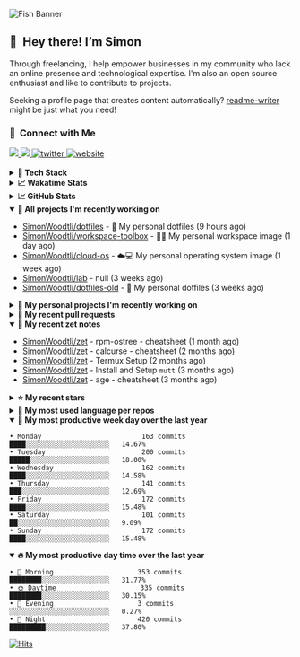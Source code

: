 ![Fish Banner](assets/fish.webp)

## 👋 &nbsp;Hey there! I’m Simon

Through freelancing, I help empower businesses in my community who lack
an online presence and technological expertise. I'm also an open source
enthusiast and like to contribute to projects.

Seeking a profile page that creates content automatically?
[readme-writer] might be just what you need!

### 🤝 &nbsp;Connect with Me

<div align="left">
<a href="https://linkedin.com/in/simonwoodtli" target="_blank">
<img src="https://img.shields.io/badge/linkedin-1E77B5?style=for-the-badge&logo=linkedin&logoColor=white alt=linkedin" />
</a>
<a href="https://github.com/simonwoodtli" target="_blank">
<img src="https://img.shields.io/badge/github-24292E?style=for-the-badge&logo=github&logoColor=white alt=github" />
</a>
<a href="https://twitter.com/simonwoodtlidev" target="_blank">
<img src="https://img.shields.io/badge/twitter-26a7de?style=for-the-badge&logo=twitter&logoColor=white" alt="twitter"/>
</a>
<a href="https://simonwoodtli.com" target="_blank">
<img src="https://img.shields.io/badge/website-E2925F?style=for-the-badge&logo=google-chrome&logoColor=white" alt="website"/>
</a>
</div>
<br/>


<details>
  <summary><b>🧰 Tech Stack</b></summary>
  <div align="center">

  ![JavaScript](https://img.shields.io/badge/-JavaScript-333333?style=flat&logo=javascript)&nbsp;
  ![HTML](https://img.shields.io/badge/-HTML-333333?style=flat&logo=HTML5)&nbsp;
  ![CSS](https://img.shields.io/badge/-CSS-333333?style=flat&logo=CSS3&logoColor=1572B6)&nbsp;
  ![Shell](https://img.shields.io/badge/-Bash-333333?style=flat&logo=shell)&nbsp;
  ![Python](https://img.shields.io/badge/-Python-333333?style=flat&logo=python)&nbsp;
  ![Go](https://img.shields.io/badge/-Go-333333?style=flat&logo=go)&nbsp;
  ![PostgreSQL](https://img.shields.io/badge/-PostgreSQL-333333?style=flat&logo=postgresql)&nbsp;
  ![MongoDB](https://img.shields.io/badge/-MongoDB-333333?style=flat&logo=mongodb)
  ![Node.js](https://img.shields.io/badge/-Node.js-333333?style=flat&logo=node.js)&nbsp;
  ![Bootstrap](https://img.shields.io/badge/-Bootstrap-333333?style=flat&logo=bootstrap&logoColor=563D7C)&nbsp;
  ![Git](https://img.shields.io/badge/-Git-333333?style=flat&logo=git)&nbsp;
  ![GitHub Actions](https://img.shields.io/badge/-GitHub%20Actions-333333?style=flat&logo=github)&nbsp;
  ![Docker](https://img.shields.io/badge/-Docker-333333?style=flat&logo=docker)&nbsp;
  ![Markdown](https://img.shields.io/badge/-Markdown-333333?style=flat&logo=markdown)&nbsp;
  ![Vim](https://img.shields.io/badge/-Vim-333333?style=flat&logo=vim)&nbsp;
  ![Linux](https://img.shields.io/badge/-Linux-333333?style=flat&logo=linux)&nbsp;
  </div>
</details>

<details>
  <summary><b>📈 Wakatime Stats</b></summary>
  <p align="center"><a href="https://wakatime.com/@SimonWoodtli">
  <img align="center" width="400" height="300" src="https://wakatime.com/share/@SimonWoodtli/7761bcef-e104-47d9-912a-dfd6bf08868b.svg" />
  </a>
  <a href="https://wakatime.com/@SimonWoodtli">
  <img align="center" width="400" height="300" src="https://wakatime.com/share/@SimonWoodtli/341953df-6a40-47b7-8220-ace4eabe0a17.svg" />
  </a></p>

  <h4><b>💬 I've been working with the following languages over the last 7 days</b></h4>

```
• Bash                           1 hr 47 mins                   █████████████░░░░░░░░░░░░   53.86%
• Cheetah                        43 mins                        █████░░░░░░░░░░░░░░░░░░░░   21.75%
• sh                             23 mins                        ███░░░░░░░░░░░░░░░░░░░░░░   11.59%
• YAML                           21 mins                        ███░░░░░░░░░░░░░░░░░░░░░░   10.77%
• conf                           3 mins                         ░░░░░░░░░░░░░░░░░░░░░░░░░   1.85%
• Other                          0 secs                         ░░░░░░░░░░░░░░░░░░░░░░░░░   0.18%
```

  <h4>👷 I've been working on the following projects over the last 7 days</h4>

```
• dotfiles                       2 hrs 11 mins                  ████████████████░░░░░░░░░   65.92%
• Private                        26 mins                        ███░░░░░░░░░░░░░░░░░░░░░░   13.15%
• Unknown Project                23 mins                        ███░░░░░░░░░░░░░░░░░░░░░░   11.51%
• workspace-toolbox              17 mins                        ██░░░░░░░░░░░░░░░░░░░░░░░   8.8%
• cloud-os                       1 min                          ░░░░░░░░░░░░░░░░░░░░░░░░░   0.63%
```

  <h4><b>🛠️ I've been working with the following editors over the last 7 days</b></h4>

```
• Vim                            3 hrs 20 mins                  █████████████████████████   100%
```

  <h4><b>💻 I've been working with the following operating systems over the last 7 days</b></h4>

```
• Linux                          3 hrs 20 mins                  █████████████████████████   100%
```

</details>

<details>
  <summary><b>📈 GitHub Stats</b></summary>
  <div align="center"><a href="https://github.com/anuraghazra/github-readme-stats"><img
  src="https://github-readme-stats.vercel.app/api?username=simonwoodtli&show_icons=true&locale=en&theme=gruvbox"
  align="center" width="40%" height="20%"/></a>
  <a href="https://github-readme-streak-stats.herokuapp.com/"><img src="https://github-readme-streak-stats.herokuapp.com/?user=simonwoodtli&theme=gruvbox"
  align="center" width="40%" height="20%"/></a>
  </div>
</details>

<details open="">
  <summary><b>👷 All projects I'm recently working on</b></summary>

* [SimonWoodtli/dotfiles](https://github.com/SimonWoodtli/dotfiles) - 🏡 My personal dotfiles (9 hours ago)
* [SimonWoodtli/workspace-toolbox](https://github.com/SimonWoodtli/workspace-toolbox) - 🤖🐳 My personal workspace image (1 day ago)
* [SimonWoodtli/cloud-os](https://github.com/SimonWoodtli/cloud-os) - ☁️💻 My personal operating system image (1 week ago)
* [SimonWoodtli/lab](https://github.com/SimonWoodtli/lab) - null (3 weeks ago)
* [SimonWoodtli/dotfiles-old](https://github.com/SimonWoodtli/dotfiles-old) - 🏡 My personal dotfiles (3 weeks ago)

</details>
<details>
  <summary><b>🌱 My personal projects I'm recently working on</b></summary>

* [SimonWoodtli/dotfiles](https://github.com/SimonWoodtli/dotfiles) - 🏡 My personal dotfiles (9 hours ago)
* [SimonWoodtli/workspace-toolbox](https://github.com/SimonWoodtli/workspace-toolbox) - 🤖🐳 My personal workspace image (1 day ago)
* [SimonWoodtli/cloud-os](https://github.com/SimonWoodtli/cloud-os) - ☁️💻 My personal operating system image (1 week ago)
* [SimonWoodtli/lab](https://github.com/SimonWoodtli/lab) - null (3 weeks ago)
* [SimonWoodtli/dotfiles-old](https://github.com/SimonWoodtli/dotfiles-old) - 🏡 My personal dotfiles (3 weeks ago)

</details>
<details>
  <summary><b>🔨 My recent pull requests</b></summary>

* [feat: add wireguard-generate-keys script](https://github.com/SimonWoodtli/dotfiles-old/pull/14) on [SimonWoodtli/dotfiles-old](https://github.com/SimonWoodtli/dotfiles-old) (8 months ago)
* [feat: add video-to-gif script](https://github.com/SimonWoodtli/dotfiles-old/pull/13) on [SimonWoodtli/dotfiles-old](https://github.com/SimonWoodtli/dotfiles-old) (8 months ago)
* [feat: add spoof-mac-linux script](https://github.com/SimonWoodtli/dotfiles-old/pull/12) on [SimonWoodtli/dotfiles-old](https://github.com/SimonWoodtli/dotfiles-old) (8 months ago)
* [feat: add sp-tmux script](https://github.com/SimonWoodtli/dotfiles-old/pull/11) on [SimonWoodtli/dotfiles-old](https://github.com/SimonWoodtli/dotfiles-old) (8 months ago)
* [feat: add sp script](https://github.com/SimonWoodtli/dotfiles-old/pull/10) on [SimonWoodtli/dotfiles-old](https://github.com/SimonWoodtli/dotfiles-old) (8 months ago)

</details>
<details open="">
  <summary><b>📝 My recent zet notes</b></summary>

* [SimonWoodtli/zet](https://github.com/SimonWoodtli/zet/tree/3d9625f8bc632c595fa8b28b6f6f09026dd9eec2/20230418171555) - rpm-ostree - cheatsheet (1 month ago)
* [SimonWoodtli/zet](https://github.com/SimonWoodtli/zet/tree/ac39e3c3413746ceaca835b27435b1307b8ece5a/20230405141750) - calcurse - cheatsheet (2 months ago)
* [SimonWoodtli/zet](https://github.com/SimonWoodtli/zet/tree/048ec158f111c6e045c75a30f62ef4ab1aee72f4/20230402010650) - Termux Setup (2 months ago)
* [SimonWoodtli/zet](https://github.com/SimonWoodtli/zet/tree/922c07ce713a428d56ac4af1b8c8572533e26066/20230317140539) - Install and Setup `mutt` (3 months ago)
* [SimonWoodtli/zet](https://github.com/SimonWoodtli/zet/tree/322a3fb47e64015a1a697c6d21b3cdecf50d3f05/20230315195114) - age - cheatsheet (3 months ago)

</details>
<details>
  <summary><b>⭐ My recent stars</b></summary>

* [rustdesk/rustdesk](https://github.com/rustdesk/rustdesk) - Virtual / remote desktop infrastructure for everyone! Open source TeamViewer / Citrix alternative. (1 month ago)
* [essembeh/gnome-extensions-cli](https://github.com/essembeh/gnome-extensions-cli) - Command line tool to manage your Gnome Shell extensions (1 month ago)
* [tmux/tmux](https://github.com/tmux/tmux) - tmux source code (1 month ago)
* [lm-sys/FastChat](https://github.com/lm-sys/FastChat) - An open platform for training, serving, and evaluating large language models. Release repo for Vicuna and FastChat-T5. (2 months ago)
* [mozilla/sops](https://github.com/mozilla/sops) - Simple and flexible tool for managing secrets (2 months ago)

</details>
<details>
  <summary><b>💬 My most used language per repos</b></summary>

```
• Shell                          11 repos                       ████████████████░░░░░░░░░   64.71%
• JavaScript                     1 repo                         █░░░░░░░░░░░░░░░░░░░░░░░░   5.88%
• CSS                            3 repos                        ████░░░░░░░░░░░░░░░░░░░░░   17.65%
• Nix                            1 repo                         █░░░░░░░░░░░░░░░░░░░░░░░░   5.88%
• HTML                           1 repo                         █░░░░░░░░░░░░░░░░░░░░░░░░   5.88%
```

</details>
<details open="">
  <summary><b>📆 My most productive week day over the last year</b></summary>

```
• Monday                         163 commits                    ████░░░░░░░░░░░░░░░░░░░░░   14.67%
• Tuesday                        200 commits                    █████░░░░░░░░░░░░░░░░░░░░   18.00%
• Wednesday                      162 commits                    ████░░░░░░░░░░░░░░░░░░░░░   14.58%
• Thursday                       141 commits                    ███░░░░░░░░░░░░░░░░░░░░░░   12.69%
• Friday                         172 commits                    ████░░░░░░░░░░░░░░░░░░░░░   15.48%
• Saturday                       101 commits                    ██░░░░░░░░░░░░░░░░░░░░░░░   9.09%
• Sunday                         172 commits                    ████░░░░░░░░░░░░░░░░░░░░░   15.48%
```

</details>
<details open="">
  <summary><b>🔥 My most productive day time over the last year</b></summary>

```
• 🌅 Morning                     353 commits                    ████████░░░░░░░░░░░░░░░░░   31.77%
• 🌞 Daytime                     335 commits                    ████████░░░░░░░░░░░░░░░░░   30.15%
• 🌇 Evening                     3 commits                      ░░░░░░░░░░░░░░░░░░░░░░░░░   0.27%
• 🌃 Night                       420 commits                    █████████░░░░░░░░░░░░░░░░   37.80%
```

</details>

[![Hits](https://hits.seeyoufarm.com/api/count/incr/badge.svg?url=https%3A%2F%2Fgithub.com%2Fsimonwoodtli&count_bg=%23689D6A&title_bg=%23282828&icon=&icon_color=%23E7E7E7&title=views+%28today+%2F+total%29&edge_flat=false)](https://hits.seeyoufarm.com)

[readme-writer]: <https://github.com/SimonWoodtli/readme-writer>
